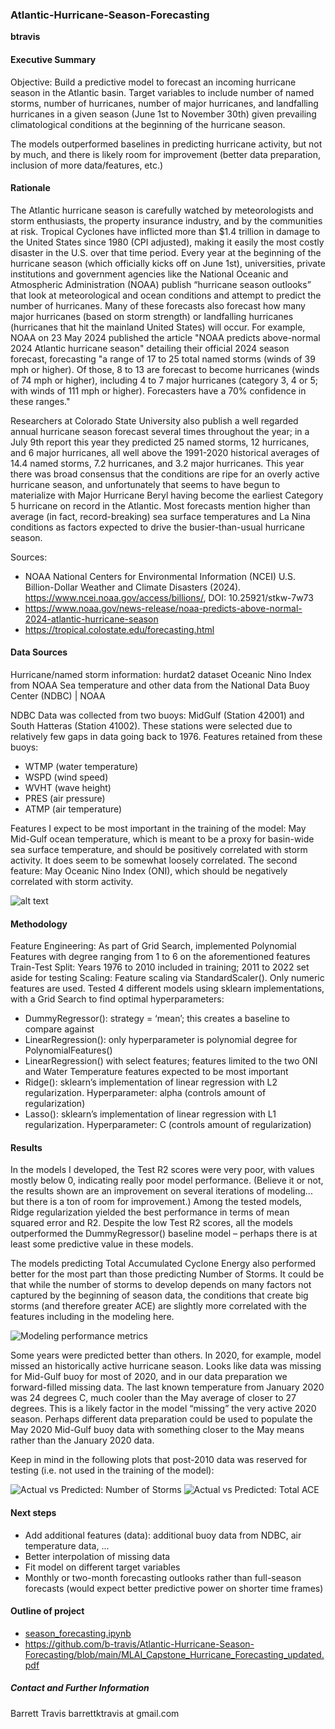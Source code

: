 ### Atlantic-Hurricane-Season-Forecasting

**btravis**

#### Executive Summary
Objective: Build a predictive model to forecast an incoming hurricane season in the Atlantic basin. Target variables to include number of named storms, number of hurricanes, number of major hurricanes, and landfalling hurricanes in a given season (June 1st to November 30th) given prevailing climatological conditions at the beginning of the hurricane season.

The models outperformed baselines in predicting hurricane activity, but not by much, and there is likely room for improvement (better data preparation, inclusion of more data/features, etc.)

#### Rationale
The Atlantic hurricane season is carefully watched by meteorologists and storm enthusiasts, the property insurance industry, and by the communities at risk. Tropical Cyclones have inflicted more than $1.4 trillion in damage to the United States since 1980 (CPI adjusted), making it easily the most costly disaster in the U.S. over that time period.
Every year at the beginning of the hurricane season (which officially kicks off on June 1st), universities, private institutions and government agencies like the National Oceanic and Atmospheric Administration (NOAA) publish “hurricane season outlooks” that look at meteorological and ocean conditions and attempt to predict the number of hurricanes. Many of these forecasts also forecast how many major hurricanes (based on storm strength) or landfalling hurricanes (hurricanes that hit the mainland United States) will occur. For example, NOAA on 23 May 2024 published the article "NOAA predicts above-normal 2024 Atlantic hurricane season" detailing their official 2024 season forecast, forecasting "a range of 17 to 25 total named storms (winds of 39 mph or higher). Of those, 8 to 13 are forecast to become hurricanes (winds of 74 mph or higher), including 4 to 7 major hurricanes (category 3, 4 or 5; with winds of 111 mph or higher). Forecasters have a 70% confidence in these ranges."

Researchers at Colorado State University also publish a well regarded annual hurricane season forecast several times throughout the year; in a July 9th report this year they predicted 25 named storms, 12 hurricanes, and 6 major hurricanes, all well above the 1991-2020 historical averages of 14.4 named storms, 7.2 hurricanes, and 3.2 major hurricanes. This year there was broad consensus that the conditions are ripe for an overly active hurricane season, and unfortunately that seems to have begun to materialize with Major Hurricane Beryl having become the earliest Category 5 hurricane on record in the Atlantic. Most forecasts mention higher than average (in fact, record-breaking) sea surface temperatures and La Nina conditions as factors expected to drive the busier-than-usual hurricane season.

Sources:
- NOAA National Centers for Environmental Information (NCEI) U.S. Billion-Dollar Weather and Climate Disasters (2024). https://www.ncei.noaa.gov/access/billions/, DOI: 10.25921/stkw-7w73
- https://www.noaa.gov/news-release/noaa-predicts-above-normal-2024-atlantic-hurricane-season
- https://tropical.colostate.edu/forecasting.html

#### Data Sources
Hurricane/named storm information: hurdat2 dataset
Oceanic Nino Index from NOAA
Sea temperature and other data from the National Data Buoy Center (NDBC) | NOAA

NDBC Data was collected from two buoys: MidGulf (Station 42001) and South Hatteras (Station 41002). These stations were selected due to relatively few gaps in data going back to 1976. Features retained from these buoys:
- WTMP (water temperature)
- WSPD (wind speed)
- WVHT (wave height)
- PRES (air pressure)
- ATMP (air temperature)

Features I expect to be most important in the training of the model: May Mid-Gulf ocean temperature, which is meant to be a proxy for basin-wide sea surface temperature, and should be positively correlated with storm activity. It does seem to be somewhat loosely correlated.
The second feature: May Oceanic Nino Index (ONI), which should be negatively correlated with storm activity.

![alt text](https://github.com/b-travis/Atlantic-Hurricane-Season-Forecasting/blob/main/figures/EDA_NumStorms_and_ONI.png)

#### Methodology
Feature Engineering: As part of Grid Search, implemented Polynomial Features with degree ranging from 1 to 6 on the aforementioned features
Train-Test Split: Years 1976 to 2010 included in training; 2011 to 2022 set aside for testing
Scaling: Feature scaling via StandardScaler(). Only numeric features are used.
Tested 4 different models using sklearn implementations, with a Grid Search to find optimal hyperparameters:
- DummyRegressor(): strategy = ‘mean’; this creates a baseline to compare against
- LinearRegression(): only hyperparameter is polynomial degree for PolynomialFeatures()
- LinearRegression() with select features; features limited to the two ONI and Water Temperature features expected to be most important
- Ridge(): sklearn’s implementation of linear regression with L2 regularization. Hyperparameter: alpha (controls amount of regularization)
- Lasso(): sklearn’s implementation of linear regression with L1 regularization. Hyperparameter: C (controls amount of regularization)

#### Results
In the models I developed, the Test R2 scores were very poor, with values mostly below 0, indicating really poor model performance. (Believe it or not, the results shown are an improvement on several iterations of modeling... but there is a ton of room for improvement.)
Among the tested models, Ridge regularization yielded the best performance in terms of mean squared error and R2. Despite the low Test R2 scores, all the models outperformed the DummyRegressor() baseline model – perhaps there is at least some predictive value in these models.

The models predicting Total Accumulated Cyclone Energy also performed better for the most part than those predicting Number of Storms. It could be that while the number of storms to develop depends on many factors not captured by the beginning of season data, the conditions that create big storms (and therefore greater ACE) are slightly more correlated with the features including in the modeling here.

![Modeling performance metrics](https://github.com/b-travis/Atlantic-Hurricane-Season-Forecasting/blob/main/figures/results_MSE_R2.png)

Some years were predicted better than others. In 2020, for example, model missed an historically active hurricane season. Looks like data was missing for Mid-Gulf buoy for most of 2020, and in our data preparation we  forward-filled missing data. The last known temperature from January 2020 was 24 degrees C, much cooler than the May average of closer to 27 degrees. This is a likely factor in the model “missing” the very active 2020 season. Perhaps different data preparation could be used to populate the May 2020 Mid-Gulf buoy data with something closer to the May means rather than the January 2020 data.

Keep in mind in the following plots that post-2010 data was reserved for testing (i.e. not used in the training of the model):

![Actual vs Predicted: Number of Storms](https://github.com/b-travis/Atlantic-Hurricane-Season-Forecasting/blob/main/figures/actual_v_predicted_numstorms.png)
![Actual vs Predicted: Total ACE](https://github.com/b-travis/Atlantic-Hurricane-Season-Forecasting/blob/main/figures/actual_v_predicted_ACE.png)

#### Next steps
- Add additional features (data): additional buoy data from NDBC, air temperature data, ...
- Better interpolation of missing data
- Fit model on different target variables
- Monthly or two-month forecasting outlooks rather than full-season forecasts (would expect better predictive power on shorter time frames)

#### Outline of project

- [season_forecasting.ipynb](https://github.com/b-travis/Atlantic-Hurricane-Season-Forecasting/blob/main/season_forecasting.ipynb)
- https://github.com/b-travis/Atlantic-Hurricane-Season-Forecasting/blob/main/MLAI_Capstone_Hurricane_Forecasting_updated.pdf 


##### Contact and Further Information
Barrett Travis
barrettktravis at gmail.com
